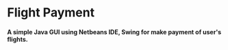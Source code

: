 <h1>Flight Payment</h1>
<h4>A simple Java GUI using Netbeans IDE, Swing for make payment of user's flights.</h4>
